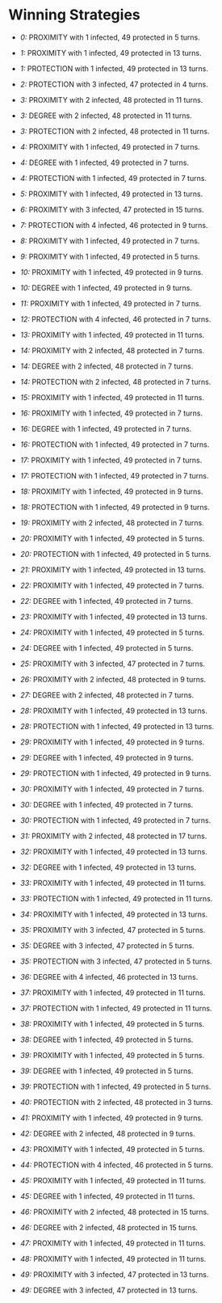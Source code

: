 # Winning Strategies

* _0:_ PROXIMITY with 1 infected, 49 protected in 5 turns.


* _1:_ PROXIMITY with 1 infected, 49 protected in 13 turns.


* _1:_ PROTECTION with 1 infected, 49 protected in 13 turns.


* _2:_ PROTECTION with 3 infected, 47 protected in 4 turns.


* _3:_ PROXIMITY with 2 infected, 48 protected in 11 turns.


* _3:_ DEGREE with 2 infected, 48 protected in 11 turns.


* _3:_ PROTECTION with 2 infected, 48 protected in 11 turns.


* _4:_ PROXIMITY with 1 infected, 49 protected in 7 turns.


* _4:_ DEGREE with 1 infected, 49 protected in 7 turns.


* _4:_ PROTECTION with 1 infected, 49 protected in 7 turns.


* _5:_ PROXIMITY with 1 infected, 49 protected in 13 turns.


* _6:_ PROXIMITY with 3 infected, 47 protected in 15 turns.


* _7:_ PROTECTION with 4 infected, 46 protected in 9 turns.


* _8:_ PROXIMITY with 1 infected, 49 protected in 7 turns.


* _9:_ PROXIMITY with 1 infected, 49 protected in 5 turns.


* _10:_ PROXIMITY with 1 infected, 49 protected in 9 turns.


* _10:_ DEGREE with 1 infected, 49 protected in 9 turns.


* _11:_ PROXIMITY with 1 infected, 49 protected in 7 turns.


* _12:_ PROTECTION with 4 infected, 46 protected in 7 turns.


* _13:_ PROXIMITY with 1 infected, 49 protected in 11 turns.


* _14:_ PROXIMITY with 2 infected, 48 protected in 7 turns.


* _14:_ DEGREE with 2 infected, 48 protected in 7 turns.


* _14:_ PROTECTION with 2 infected, 48 protected in 7 turns.


* _15:_ PROXIMITY with 1 infected, 49 protected in 11 turns.


* _16:_ PROXIMITY with 1 infected, 49 protected in 7 turns.


* _16:_ DEGREE with 1 infected, 49 protected in 7 turns.


* _16:_ PROTECTION with 1 infected, 49 protected in 7 turns.


* _17:_ PROXIMITY with 1 infected, 49 protected in 7 turns.


* _17:_ PROTECTION with 1 infected, 49 protected in 7 turns.


* _18:_ PROXIMITY with 1 infected, 49 protected in 9 turns.


* _18:_ PROTECTION with 1 infected, 49 protected in 9 turns.


* _19:_ PROXIMITY with 2 infected, 48 protected in 7 turns.


* _20:_ PROXIMITY with 1 infected, 49 protected in 5 turns.


* _20:_ PROTECTION with 1 infected, 49 protected in 5 turns.


* _21:_ PROXIMITY with 1 infected, 49 protected in 13 turns.


* _22:_ PROXIMITY with 1 infected, 49 protected in 7 turns.


* _22:_ DEGREE with 1 infected, 49 protected in 7 turns.


* _23:_ PROXIMITY with 1 infected, 49 protected in 13 turns.


* _24:_ PROXIMITY with 1 infected, 49 protected in 5 turns.


* _24:_ DEGREE with 1 infected, 49 protected in 5 turns.


* _25:_ PROXIMITY with 3 infected, 47 protected in 7 turns.


* _26:_ PROXIMITY with 2 infected, 48 protected in 9 turns.


* _27:_ DEGREE with 2 infected, 48 protected in 7 turns.


* _28:_ PROXIMITY with 1 infected, 49 protected in 13 turns.


* _28:_ PROTECTION with 1 infected, 49 protected in 13 turns.


* _29:_ PROXIMITY with 1 infected, 49 protected in 9 turns.


* _29:_ DEGREE with 1 infected, 49 protected in 9 turns.


* _29:_ PROTECTION with 1 infected, 49 protected in 9 turns.


* _30:_ PROXIMITY with 1 infected, 49 protected in 7 turns.


* _30:_ DEGREE with 1 infected, 49 protected in 7 turns.


* _30:_ PROTECTION with 1 infected, 49 protected in 7 turns.


* _31:_ PROXIMITY with 2 infected, 48 protected in 17 turns.


* _32:_ PROXIMITY with 1 infected, 49 protected in 13 turns.


* _32:_ DEGREE with 1 infected, 49 protected in 13 turns.


* _33:_ PROXIMITY with 1 infected, 49 protected in 11 turns.


* _33:_ PROTECTION with 1 infected, 49 protected in 11 turns.


* _34:_ PROXIMITY with 1 infected, 49 protected in 13 turns.


* _35:_ PROXIMITY with 3 infected, 47 protected in 5 turns.


* _35:_ DEGREE with 3 infected, 47 protected in 5 turns.


* _35:_ PROTECTION with 3 infected, 47 protected in 5 turns.


* _36:_ DEGREE with 4 infected, 46 protected in 13 turns.


* _37:_ PROXIMITY with 1 infected, 49 protected in 11 turns.


* _37:_ PROTECTION with 1 infected, 49 protected in 11 turns.


* _38:_ PROXIMITY with 1 infected, 49 protected in 5 turns.


* _38:_ DEGREE with 1 infected, 49 protected in 5 turns.


* _39:_ PROXIMITY with 1 infected, 49 protected in 5 turns.


* _39:_ DEGREE with 1 infected, 49 protected in 5 turns.


* _39:_ PROTECTION with 1 infected, 49 protected in 5 turns.


* _40:_ PROTECTION with 2 infected, 48 protected in 3 turns.


* _41:_ PROXIMITY with 1 infected, 49 protected in 9 turns.


* _42:_ DEGREE with 2 infected, 48 protected in 9 turns.


* _43:_ PROXIMITY with 1 infected, 49 protected in 5 turns.


* _44:_ PROTECTION with 4 infected, 46 protected in 5 turns.


* _45:_ PROXIMITY with 1 infected, 49 protected in 11 turns.


* _45:_ DEGREE with 1 infected, 49 protected in 11 turns.


* _46:_ PROXIMITY with 2 infected, 48 protected in 15 turns.


* _46:_ DEGREE with 2 infected, 48 protected in 15 turns.


* _47:_ PROXIMITY with 1 infected, 49 protected in 11 turns.


* _48:_ PROXIMITY with 1 infected, 49 protected in 11 turns.


* _49:_ PROXIMITY with 3 infected, 47 protected in 13 turns.


* _49:_ DEGREE with 3 infected, 47 protected in 13 turns.


